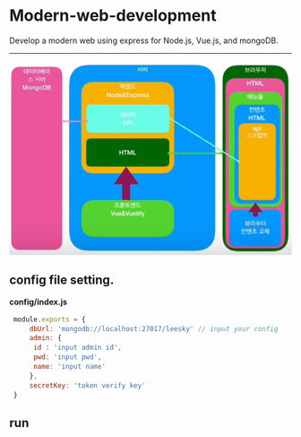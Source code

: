 # Modern-web-development
 Develop a modern web using express for Node.js, Vue.js, and mongoDB.
<hr>

<img src="./structure.JPG" />

## config file setting.

**config/index.js**  

```javascript
 module.exports = {
     dbUrl: 'mongodb://localhost:27017/leesky' // input your config
     admin: {
      id : 'input admin id',
      pwd: 'input pwd',
      name: 'input name'
     },
     secretKey: 'token verify key'
 }
```

## run
